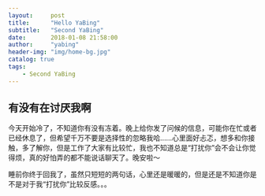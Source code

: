 ```yaml
---
layout:     post
title:      "Hello YaBing"
subtitle:   "Second YaBing"
date:       2018-01-08 21:58:00
author:     "yabing"
header-img: "img/home-bg.jpg"
catalog: true
tags:
    - Second YaBing
---
```


## 有没有在讨厌我啊
今天开始冷了，不知道你有没有冻着。晚上给你发了问候的信息，可能你在忙或者已经休息了，但希望千万不要是选择性的忽略我哈……心里面好忐忑，想多和你接触，多了解你，但是工作了大家有比较忙，我也不知道总是“打扰你”会不会让你觉得烦，真的好怕弄的都不能说话聊天了。晚安啦～

睡前你终于回我了，虽然只短短的两句话，心里还是暖暖的，但是还是不知道你是不是对于我“打扰你”比较反感。。。
